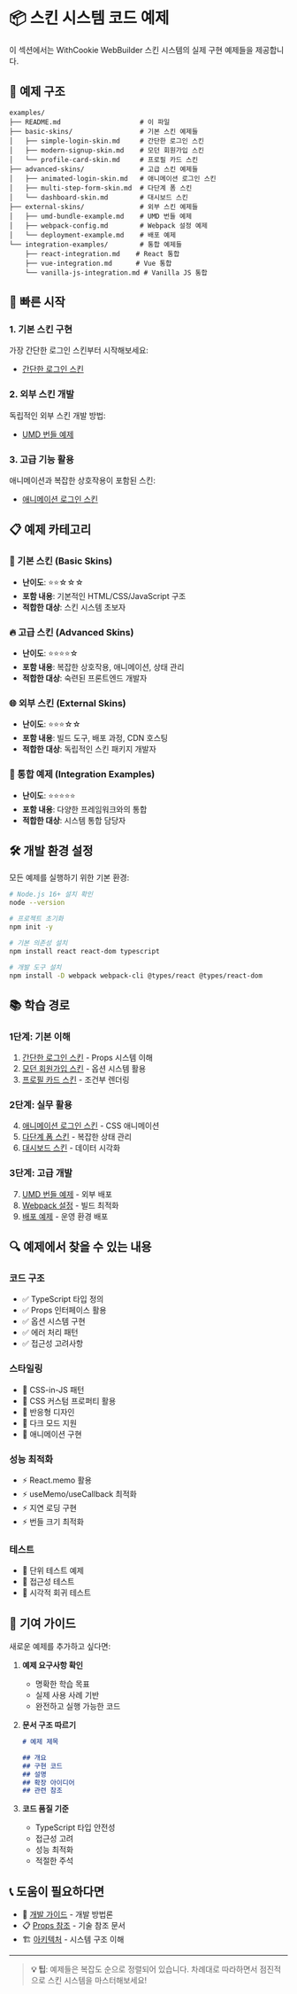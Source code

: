 # 📦 스킨 시스템 코드 예제

이 섹션에서는 WithCookie WebBuilder 스킨 시스템의 실제 구현 예제들을 제공합니다.

## 📂 예제 구조

```
examples/
├── README.md                    # 이 파일
├── basic-skins/                 # 기본 스킨 예제들
│   ├── simple-login-skin.md     # 간단한 로그인 스킨
│   ├── modern-signup-skin.md    # 모던 회원가입 스킨
│   └── profile-card-skin.md     # 프로필 카드 스킨
├── advanced-skins/              # 고급 스킨 예제들
│   ├── animated-login-skin.md   # 애니메이션 로그인 스킨
│   ├── multi-step-form-skin.md  # 다단계 폼 스킨
│   └── dashboard-skin.md        # 대시보드 스킨
├── external-skins/              # 외부 스킨 예제들
│   ├── umd-bundle-example.md    # UMD 번들 예제
│   ├── webpack-config.md        # Webpack 설정 예제
│   └── deployment-example.md    # 배포 예제
└── integration-examples/        # 통합 예제들
    ├── react-integration.md    # React 통합
    ├── vue-integration.md      # Vue 통합
    └── vanilla-js-integration.md # Vanilla JS 통합
```

## 🚀 빠른 시작

### 1. 기본 스킨 구현
가장 간단한 로그인 스킨부터 시작해보세요:
- [간단한 로그인 스킨](./basic-skins/simple-login-skin.md)

### 2. 외부 스킨 개발
독립적인 외부 스킨 개발 방법:
- [UMD 번들 예제](./external-skins/umd-bundle-example.md)

### 3. 고급 기능 활용
애니메이션과 복잡한 상호작용이 포함된 스킨:
- [애니메이션 로그인 스킨](./advanced-skins/animated-login-skin.md)

## 📋 예제 카테고리

### 🎨 기본 스킨 (Basic Skins)
- **난이도**: ⭐⭐☆☆☆
- **포함 내용**: 기본적인 HTML/CSS/JavaScript 구조
- **적합한 대상**: 스킨 시스템 초보자

### 🔥 고급 스킨 (Advanced Skins)
- **난이도**: ⭐⭐⭐⭐☆
- **포함 내용**: 복잡한 상호작용, 애니메이션, 상태 관리
- **적합한 대상**: 숙련된 프론트엔드 개발자

### 🌐 외부 스킨 (External Skins)
- **난이도**: ⭐⭐⭐☆☆
- **포함 내용**: 빌드 도구, 배포 과정, CDN 호스팅
- **적합한 대상**: 독립적인 스킨 패키지 개발자

### 🔧 통합 예제 (Integration Examples)
- **난이도**: ⭐⭐⭐⭐⭐
- **포함 내용**: 다양한 프레임워크와의 통합
- **적합한 대상**: 시스템 통합 담당자

## 🛠️ 개발 환경 설정

모든 예제를 실행하기 위한 기본 환경:

```bash
# Node.js 16+ 설치 확인
node --version

# 프로젝트 초기화
npm init -y

# 기본 의존성 설치
npm install react react-dom typescript

# 개발 도구 설치
npm install -D webpack webpack-cli @types/react @types/react-dom
```

## 📚 학습 경로

### 1단계: 기본 이해
1. [간단한 로그인 스킨](./basic-skins/simple-login-skin.md) - Props 시스템 이해
2. [모던 회원가입 스킨](./basic-skins/modern-signup-skin.md) - 옵션 시스템 활용
3. [프로필 카드 스킨](./basic-skins/profile-card-skin.md) - 조건부 렌더링

### 2단계: 실무 활용
4. [애니메이션 로그인 스킨](./advanced-skins/animated-login-skin.md) - CSS 애니메이션
5. [다단계 폼 스킨](./advanced-skins/multi-step-form-skin.md) - 복잡한 상태 관리
6. [대시보드 스킨](./advanced-skins/dashboard-skin.md) - 데이터 시각화

### 3단계: 고급 개발
7. [UMD 번들 예제](./external-skins/umd-bundle-example.md) - 외부 배포
8. [Webpack 설정](./external-skins/webpack-config.md) - 빌드 최적화
9. [배포 예제](./external-skins/deployment-example.md) - 운영 환경 배포

## 🔍 예제에서 찾을 수 있는 내용

### 코드 구조
- ✅ TypeScript 타입 정의
- ✅ Props 인터페이스 활용
- ✅ 옵션 시스템 구현
- ✅ 에러 처리 패턴
- ✅ 접근성 고려사항

### 스타일링
- 🎨 CSS-in-JS 패턴
- 🎨 CSS 커스텀 프로퍼티 활용
- 🎨 반응형 디자인
- 🎨 다크 모드 지원
- 🎨 애니메이션 구현

### 성능 최적화
- ⚡ React.memo 활용
- ⚡ useMemo/useCallback 최적화
- ⚡ 지연 로딩 구현
- ⚡ 번들 크기 최적화

### 테스트
- 🧪 단위 테스트 예제
- 🧪 접근성 테스트
- 🧪 시각적 회귀 테스트

## 🤝 기여 가이드

새로운 예제를 추가하고 싶다면:

1. **예제 요구사항 확인**
   - 명확한 학습 목표
   - 실제 사용 사례 기반
   - 완전하고 실행 가능한 코드

2. **문서 구조 따르기**
   ```markdown
   # 예제 제목
   
   ## 개요
   ## 구현 코드
   ## 설명
   ## 확장 아이디어
   ## 관련 참조
   ```

3. **코드 품질 기준**
   - TypeScript 타입 안전성
   - 접근성 고려
   - 성능 최적화
   - 적절한 주석

## 📞 도움이 필요하다면

- 📖 [개발 가이드](../development/) - 개발 방법론
- 📋 [Props 참조](../reference/) - 기술 참조 문서
- 🏗️ [아키텍처](../architecture/) - 시스템 구조 이해

---

> **💡 팁**: 예제들은 복잡도 순으로 정렬되어 있습니다. 차례대로 따라하면서 점진적으로 스킨 시스템을 마스터해보세요!
